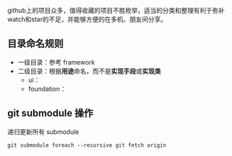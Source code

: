 github上的项目众多，值得收藏的项目不胜枚举，适当的分类和整理有利于弥补watch和star的不足，并能够方便的在多机、朋友间分享。


## 目录命名规则
*   一级目录：参考 framework
*   二级目录：根据**用途**命名，而不是**实现手段**或**实现类**
    *   ui：
    *   foundation：

## git submodule 操作

递归更新所有 submodule  
```
git submodule foreach --recursive git fetch origin
```
